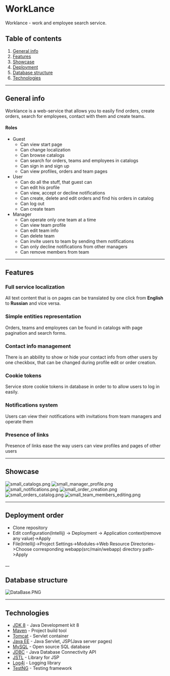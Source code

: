 # WorkLance
Worklance - work and employee search service. 

## Table of contents
1. [General info](#General-info)
2. [Features](#Features)
3. [Showcase](#Showcase)
4. [Deployment](#Deployment-order)
5. [Database structure](#Database-structure)
6. [Technologies](#Technologies)
___
## General info
Worklance is a web-service that allows you to easily find orders, create orders, search for employees, contact with them and create teams.

#### Roles
- Guest
  - Can view start page
  - Can change localization
  - Can browse catalogs
  - Can search for orders, teams and employees in catalogs
  - Can sign in and sign up
  - Can view profiles, orders and team pages
- User 
  - Can do all the stuff, that guest can
  - Can edit his profile
  - Can view, accept or decline notifications
  - Can create, delete and edit orders and find his orders in catalog
  - Can log out
  - Can create team
- Manager
  - Can operate only one team at a time
  - Can view team profile
  - Can edit team info
  - Can delete team
  - Can invite users to team by sending them notifications
  - Can only decline notifications from other managers
  - Can remove members from team
___
## Features
### Full service localization
All text content that is on pages can be translated by one click 
from **English** to **Russian** and vice versa.

### Simple entities representation
Orders, teams and employees can be found in catalogs with page 
pagination and search forms.

### Contact info management
There is an abbility to show or hide your contact info from 
other users by one checkbox, that can be changed during profile edit
or order creation.

### Cookie tokens
Service store cookie tokens in database in order to to allow users
to log in easily.

### Notifications system
Users can view their notifications with invitations from team managers
and operate them

### Presence of links
Presence of links ease the way users can view profiles 
and pages of other users
___
## Showcase
![small_catalogs.png](pages/small_catalogs.png)
![small_manager_profile.png](pages/small_manager_profile.png)
![small_notifications.png](pages/small_notifications.png)
![small_order_creation.png](pages/small_order_creation.png)
![small_orders_catalog.png](pages/small_orders_catalog.png)
![small_team_members_editing.png](pages/small_team_members_editing.png)

___
## Deployment order
  - Clone repository
  - Edit configuration(Intellij) -> Deployment -> Application context(remove any value)->Apply
  - File(Intellij)->Project Settings->Modules->Web Resource Directories->Choose corresponding webapp(src/main/webapp) directory path->Apply 
  

__
## Database structure
![DataBase.PNG](sql/DataBase.PNG)
___
## Technologies
- [JDK 8](https://www.oracle.com/java/technologies/javase/javase-jdk8-downloads.html) - Java Development kit 8
- [Maven](https://maven.apache.org/) - Project build tool
- [Tomcat](http://tomcat.apache.org/) - Servlet container
- [Java EE](https://www.oracle.com/java/technologies/java-ee-glance.html) - Java Servlet, JSP(Java server pages)
- [MySQL](https://www.mysql.com/) - Open source SQL database
- [JDBC](https://docs.oracle.com/javase/8/docs/technotes/guides/jdbc/) - Java Database Connectivity API
- [JSTL](https://docs.oracle.com/javaee/5/tutorial/doc/bnake.html) - Library for JSP
- [Log4j](https://logging.apache.org/log4j/2.x/) - Logging library
- [TestNG](https://testng.org/doc/) - Testing framework
